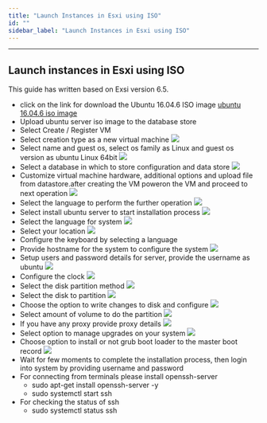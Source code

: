 ```yaml
---
title: "Launch Instances in Esxi using ISO"
id: ""
sidebar_label: "Launch Instances in Esxi using ISO"
---
```

---

## Launch instances in Esxi using ISO 
This guide has written based on Exsi version 6.5.
- click on the link for download the Ubuntu 16.04.6 ISO image
  [ubuntu 16.04.6 iso image](http://releases.ubuntu.com/16.04/ubuntu-16.04.6-server-amd64.iso)
- Upload ubuntu server iso image to the database store
- Select Create / Register VM 
- Select creation type as a new virtual machine
    [![](/learn/assets/wme-setup/vm-creation-by-using-iso-image/selecting-vm-creation-type.png)](/learn/assets/wme-setup/vm-creation-by-using-iso-image/selecting-vm-creation-type.png)
- Select name and guest os, select os family as Linux and guest os version as ubuntu Linux 64bit
	[![](/learn/assets/wme-setup/vm-creation-by-using-iso-image/selecting-the-name-and-guest-os.png)](/learn/assets/wme-setup/vm-creation-by-using-iso-image/selecting-the-name-and-guest-os.png)
- Select a database in which to store configuration and data store
    [![](/learn/assets/wme-setup/vm-creation-by-using-iso-image/selecting-the-database.png)](/learn/assets/wme-setup/vm-creation-by-using-iso-image/selecting-the-database.png)
- Customize virtual machine hardware, additional options and upload file from datastore.after creating the VM poweron the VM and proceed to next operation
    [![](/learn/assets/wme-setup/vm-creation-by-using-iso-image/customize-settings.png)](/learn/assets/wme-setup/vm-creation-by-using-iso-image/customize-settings.png)
- Select the language to perform the further operation
    [![](/learn/assets/wme-setup/vm-creation-by-using-iso-image/selecting-language-for-process.png)](/learn/assets/wme-setup/selecting-language-for-process.png)
- Select install ubuntu server to start installation process
    [![](/learn/assets/wme-setup/vm-creation-by-using-iso-image/ubuntu-server-installation.png)](/learn/assets/wme-setup/ubuntu-server-installation.png)
- Select the language for system
    [![](/learn/assets/wme-setup/vm-creation-by-using-iso-image/selecting-the-language-for-system.png)](/learn/assets/wme-setup/selecting-the-language-for-system.png)
- Select your location
    [![](/learn/assets/wme-setup/vm-creation-by-using-iso-image/selecting-location.png)](/learn/assets/wme-setup/selecting-location.png)
- Configure the keyboard by selecting a language
- Provide hostname for the system to configure the system
    [![](/learn/assets/wme-setup/vm-creation-by-using-iso-image/selecting-the-host-name.png)](/learn/assets/wme-setup/selecting-the-host-name.png)
- Setup users and password details for server, provide the username as ubuntu
    [![](/learn/assets/wme-setup/vm-creation-by-using-iso-image/username-and-password-setup.png)](/learn/assets/wme-setup/username-and-password-setup.png)
- Configure the clock
    [![](/learn/assets/wme-setup/vm-creation-by-using-iso-image/configuring-the-clock.png)](/learn/assets/wme-setup/configuring-the-clock.png)
- Select the disk partition method
    [![](/learn/assets/wme-setup/vm-creation-by-using-iso-image/disk-partition-method.png)](/learn/assets/wme-setup/disk-partition-method.png)
- Select the disk to partition
    [![](/learn/assets/wme-setup/vm-creation-by-using-iso-image/selecting-disk-to-partition.png)](/learn/assets/wme-setup/selecting-disk-to-partition.png)
- Choose the option to write changes to disk and configure
    [![](/learn/assets/wme-setup/vm-creation-by-using-iso-image/selecting-option-for-writting-changes-to-disk.png)](/learn/assets/wme-setup/selecting-option-for-writting-changes-to-disk.png)
- Select amount of volume to do the partition
    [![](/learn/assets/wme-setup/vm-creation-by-using-iso-image/selecting-volume-size-for-partition.png)](/learn/assets/wme-setup/selecting-volume-size-for-partition.png)
- If you have any proxy provide proxy details
	[![](/learn/assets/wme-setup/vm-creation-by-using-iso-image/proxy-information.png)](/learn/assets/wme-setup/proxy-information.png)
- Select option to manage upgrades on your system
    [![](/learn/assets/wme-setup/vm-creation-by-using-iso-image/managing-upgrades.png)](/learn/assets/wme-setup/managing-upgrades.png)
- Choose option to install or not grub boot loader to the master boot record
    [![](/learn/assets/wme-setup/vm-creation-by-using-iso-image/installing-grub-loader.png)](/learn/assets/wme-setup/installing-grub-loader.png)
- Wait for few moments to complete the installation process, then login into system by providing username and password
- For connecting from terminals please install openssh-server
  - sudo apt-get install openssh-server -y
  - sudo systemctl start ssh
- For checking the status of ssh 
  - sudo systemctl status ssh


